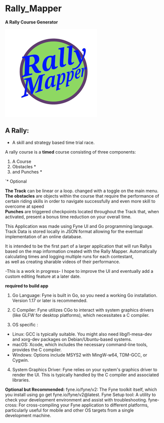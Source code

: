 # Rally_Mapper
**A Rally Course Generator**

![RallyMapper logo](./images/rally_mapper_logo_smaller.png)

## A Rally:

- A skill and strategy based time trial race.  

A rally course is a **timed** course consisting of three components:
1. A Course  
2. Obstacles *
3. and Punches *

`* Optional

**The Track** can be linear or a loop. changed with a toggle on the main menu.   
**The obstacles** are objects within the course that require the performance of certain riding skills in order to navigate successfully and even more skill to overcome at speed  
**Punches** are triggered checkpoints located throughout the Track that, when activated, present a bonus time reduction on your overall time.  

This Application was made using Fyne UI and Go programming language.
Track Data is stored locally in JSON format allowing for the eventual implementation
of an online database. 


It is intended to be the first part of a larger application that will run 
Rallys based on the map information created with the Rally Mapper. 
Automatically calculating times and logging multiple runs for each contestant,  
as well as creating sharable videos of their performance. 

-This is a work in progress- I hope to improve the UI and eventually add a custom editing feature at a later date. 

**required to build app**
1. Go Language: Fyne is built in Go, so you need a working Go installation. Version 1.17 or later is recommended.

2. C Compiler: Fyne utilizes CGo to interact with system graphics drivers (like GLFW for desktop platforms), which necessitates a C compiler.

3. OS specific :
- Linux: GCC is typically suitable. You might also need libgl1-mesa-dev and xorg-dev packages on Debian/Ubuntu-based systems.
- macOS: Xcode, which includes the necessary command-line tools, provides the C compiler.
- Windows: Options include MSYS2 with MingW-w64, TDM-GCC, or Cygwin.

4. System Graphics Driver: Fyne relies on your system's graphics driver to render the UI. This is typically handled by the C compiler and associated libraries. 

**Optional but Recommended:**
fyne.io/fyne/v2: The Fyne toolkit itself, which you install using go get fyne.io/fyne/v2@latest.
Fyne Setup tool: A utility to check your development environment and assist with troubleshooting.
fyne-cross: For cross-compiling your Fyne application to different platforms, particularly useful for mobile and other OS targets from a single development machine.
